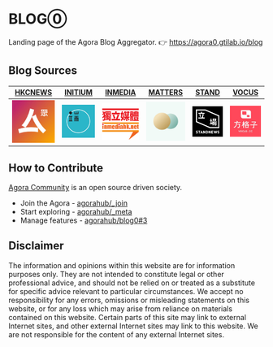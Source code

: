 # BLOG⓪

Landing page of the Agora Blog Aggregator. 👉 https://agora0.gtilab.io/blog

## Blog Sources

| [HKCNEWS](https://agora0.gitlab.io/blog/hkcnews) | [INITIUM](https://agora0.gitlab.io/blog/initium) | [INMEDIA](https://agora0.gitlab.io/blog/inmedia) | [MATTERS](https://agora0.gitlab.io/blog/matters) | [STAND](https://agora0.gitlab.io/blog/stand) | [VOCUS](https://agora0.gitlab.io/blog/vocus) |
| -- | -- | -- | -- | -- | -- |
| [![](./img/portfolio/hkcnews.jpg)](https://hkcnews.com) | [![](./img/portfolio/initium.jpg)](https://theinitium.com) | [![](./img/portfolio/inmedia.jpg)](https://inmediahk.net) | [![](./img/portfolio/matters.jpg)](https://matters.news) | [![](./img/portfolio/stand.jpg)](https://thestandnews.com) | [![](./img/portfolio/vocus.jpg)](https://vocus.cc) |

## How to Contribute

[Agora Community](https://github.com/agorahub) is an open source driven society.
- Join the Agora - [agorahub/_join](https://github.com/agorahub/_join)
- Start exploring - [agorahub/_meta](https://github.com/agorahub/_meta)
- Manage features - [agorahub/blog0#3](https://github.com/agorahub/blog0/issues/3)

## Disclaimer

The information and opinions within this website are for information purposes only. They are not intended to constitute legal or other professional advice, and should not be relied on or treated as a substitute for specific advice relevant to particular circumstances. We accept no responsibility for any errors, omissions or misleading statements on this website, or for any loss which may arise from reliance on materials contained on this website. Certain parts of this site may link to external Internet sites, and other external Internet sites may link to this website. We are not responsible for the content of any external Internet sites.
